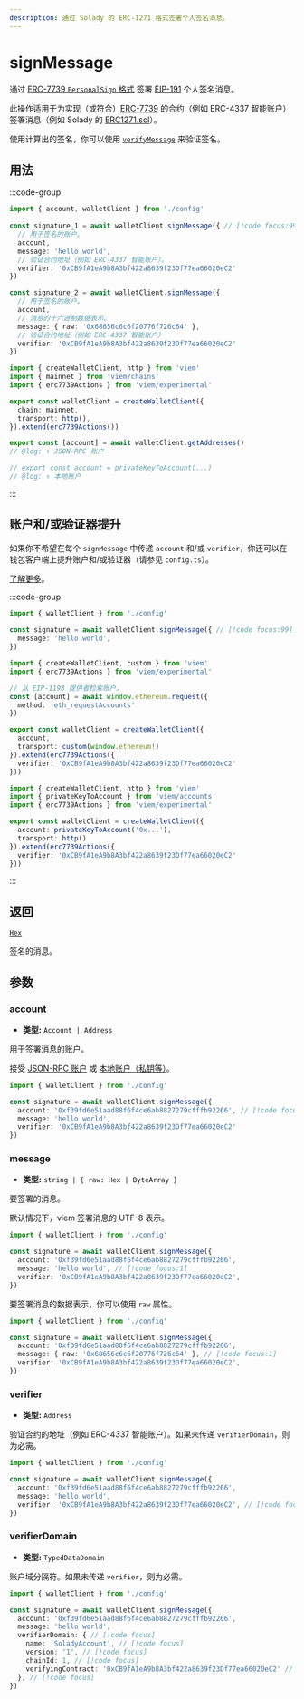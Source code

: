 ```yaml
---
description: 通过 Solady 的 ERC-1271 格式签署个人签名消息。
---
```


# signMessage

通过 [ERC-7739 `PersonalSign` 格式](https://eips.ethereum.org/EIPS/eip-7739) 签署 [EIP-191](https://eips.ethereum.org/EIPS/eip-191) 个人签名消息。

此操作适用于为实现（或符合）[ERC-7739](https://eips.ethereum.org/EIPS/eip-7739) 的合约（例如 ERC-4337 智能账户）签署消息（例如 Solady 的 [ERC1271.sol](https://github.com/Vectorized/solady/blob/main/src/accounts/ERC1271.sol)）。

使用计算出的签名，你可以使用 [`verifyMessage`](/docs/actions/public/verifyMessage) 来验证签名。

## 用法

:::code-group

```ts twoslash [example.ts]
import { account, walletClient } from './config'
 
const signature_1 = await walletClient.signMessage({ // [!code focus:99]
  // 用于签名的账户。
  account,
  message: 'hello world',
  // 验证合约地址（例如 ERC-4337 智能账户）。
  verifier: '0xCB9fA1eA9b8A3bf422a8639f23Df77ea66020eC2'
})

const signature_2 = await walletClient.signMessage({
  // 用于签名的账户。
  account,
  // 消息的十六进制数据表示。
  message: { raw: '0x68656c6c6f20776f726c64' },
  // 验证合约地址（例如 ERC-4337 智能账户）
  verifier: '0xCB9fA1eA9b8A3bf422a8639f23Df77ea66020eC2'
})
```

```ts twoslash [config.ts] filename="config.ts"
import { createWalletClient, http } from 'viem'
import { mainnet } from 'viem/chains'
import { erc7739Actions } from 'viem/experimental'

export const walletClient = createWalletClient({
  chain: mainnet,
  transport: http(),
}).extend(erc7739Actions())

export const [account] = await walletClient.getAddresses()
// @log: ↑ JSON-RPC 账户

// export const account = privateKeyToAccount(...)
// @log: ↑ 本地账户
```

:::

## 账户和/或验证器提升

如果你不希望在每个 `signMessage` 中传递 `account` 和/或 `verifier`，你还可以在钱包客户端上提升账户和/或验证器（请参见 `config.ts`）。

[了解更多](/docs/clients/wallet#withaccount)。

:::code-group

```ts twoslash [example.ts]
import { walletClient } from './config'
 
const signature = await walletClient.signMessage({ // [!code focus:99]
  message: 'hello world',
})
```

```ts [config.ts (JSON-RPC 账户)]
import { createWalletClient, custom } from 'viem'
import { erc7739Actions } from 'viem/experimental'

// 从 EIP-1193 提供者检索账户。
const [account] = await window.ethereum.request({ 
  method: 'eth_requestAccounts' 
})

export const walletClient = createWalletClient({
  account,
  transport: custom(window.ethereum!)
}).extend(erc7739Actions({ 
  verifier: '0xCB9fA1eA9b8A3bf422a8639f23Df77ea66020eC2' 
}))
```

```ts twoslash [config.ts (本地账户)] filename="config.ts"
import { createWalletClient, http } from 'viem'
import { privateKeyToAccount } from 'viem/accounts'
import { erc7739Actions } from 'viem/experimental'

export const walletClient = createWalletClient({
  account: privateKeyToAccount('0x...'),
  transport: http()
}).extend(erc7739Actions({ 
  verifier: '0xCB9fA1eA9b8A3bf422a8639f23Df77ea66020eC2' 
}))
```

:::

## 返回

[`Hex`](/docs/glossary/types#hex)

签名的消息。

## 参数

### account

- **类型:** `Account | Address`

用于签署消息的账户。

接受 [JSON-RPC 账户](/docs/clients/wallet#json-rpc-accounts) 或 [本地账户（私钥等）](/docs/clients/wallet#local-accounts-private-key-mnemonic-etc)。

```ts twoslash
import { walletClient } from './config'

const signature = await walletClient.signMessage({
  account: '0xf39fd6e51aad88f6f4ce6ab8827279cfffb92266', // [!code focus:1]
  message: 'hello world',
  verifier: '0xCB9fA1eA9b8A3bf422a8639f23Df77ea66020eC2'
})
```

### message

- **类型:** `string | { raw: Hex | ByteArray }`

要签署的消息。

默认情况下，viem 签署消息的 UTF-8 表示。

```ts twoslash
import { walletClient } from './config'

const signature = await walletClient.signMessage({
  account: '0xf39fd6e51aad88f6f4ce6ab8827279cfffb92266',
  message: 'hello world', // [!code focus:1]
  verifier: '0xCB9fA1eA9b8A3bf422a8639f23Df77ea66020eC2',
})
```

要签署消息的数据表示，你可以使用 `raw` 属性。

```ts twoslash
import { walletClient } from './config'

const signature = await walletClient.signMessage({
  account: '0xf39fd6e51aad88f6f4ce6ab8827279cfffb92266',
  message: { raw: '0x68656c6c6f20776f726c64' }, // [!code focus:1]
  verifier: '0xCB9fA1eA9b8A3bf422a8639f23Df77ea66020eC2',
})
```

### verifier

- **类型:** `Address`

验证合约的地址（例如 ERC-4337 智能账户）。如果未传递 `verifierDomain`，则为必需。

```ts twoslash
import { walletClient } from './config'

const signature = await walletClient.signMessage({
  account: '0xf39fd6e51aad88f6f4ce6ab8827279cfffb92266',
  message: 'hello world',
  verifier: '0xCB9fA1eA9b8A3bf422a8639f23Df77ea66020eC2', // [!code focus:1]
})
```

### verifierDomain

- **类型:** `TypedDataDomain`

账户域分隔符。如果未传递 `verifier`，则为必需。

```ts twoslash
import { walletClient } from './config'

const signature = await walletClient.signMessage({
  account: '0xf39fd6e51aad88f6f4ce6ab8827279cfffb92266',
  message: 'hello world',
  verifierDomain: { // [!code focus]
    name: 'SoladyAccount', // [!code focus]
    version: '1', // [!code focus]
    chainId: 1, // [!code focus]
    verifyingContract: '0xCB9fA1eA9b8A3bf422a8639f23Df77ea66020eC2' // [!code focus]
  }, // [!code focus]
})
```
